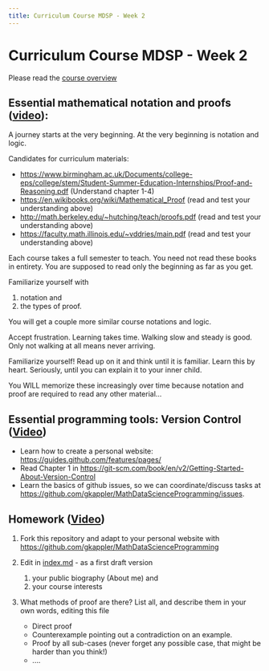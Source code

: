 ```yaml
---
title: Curriculum Course MDSP - Week 2
---
```


# Curriculum Course MDSP - Week 2
Please read the [course overview](../)

## Essential mathematical notation and proofs ([video](https://odysee.com/@MathDataScienceProgramming:6/MSDP-Week2-01-Notation-and-Logic:b)):

A journey starts at the very beginning.
At the very beginning is notation and logic.

Candidates for curriculum materials:
-   <https://www.birmingham.ac.uk/Documents/college-eps/college/stem/Student-Summer-Education-Internships/Proof-and-Reasoning.pdf> (Understand chapter 1-4)
-   <https://en.wikibooks.org/wiki/Mathematical_Proof> (read and test your understanding above)
-   <http://math.berkeley.edu/~hutching/teach/proofs.pdf> (read and test your understanding above)
-   <https://faculty.math.illinois.edu/~vddries/main.pdf> (read and test your understanding above)

Each course takes a full semester to teach.
You need not read these books in entirety.
You are supposed to read only the beginning as far as you get. 

Familiarize yourself with 
1. notation and 
2. the types of proof.

You will get a couple more similar course notations and logic. 

Accept frustration. 
Learning takes time.
Walking slow and steady is good.
Only not walking at all means never arriving.

Familiarize yourself! Read up on it and think until it is familiar. 
Learn this by heart. 
Seriously, until you can explain it to your inner child.

You WILL memorize these increasingly over time 
because notation and proof are required to read any other material...


## Essential programming tools: Version Control ([Video](https://odysee.com/@MathDataScienceProgramming:6/MSDP-Week1-05-GitHub-Guides-1440:e))
- Learn how to create a personal website: <https://guides.github.com/features/pages/>
- Read Chapter 1 in <https://git-scm.com/book/en/v2/Getting-Started-About-Version-Control>
- Learn the basics of github issues, so we can coordinate/discuss tasks at <https://github.com/gkappler/MathDataScienceProgramming/issues>.


## Homework ([Video](https://odysee.com/@MathDataScienceProgramming:6/MSDP-Week2-02-Homework:3))
1. Fork this repository and adapt to your personal website with
   https://github.com/gkappler/MathDataScienceProgramming
   
2. Edit in [index.md](../../../index.md) - as a first draft version
   1.  your public biography (About me) and
   2.  your course interests
    
3. What methods of proof are there? List all, and describe them in your own words, editing this file
   - Direct proof 
   - Counterexample pointing out a contradiction on an example.
   - Proof by all sub-cases (never forget any possible case, that might be harder than you think!)
   - ....
